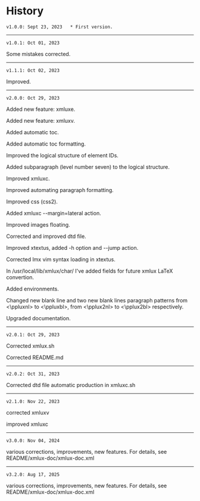 # History

	v1.0.0: Sept 23, 2023	* First version.
_______________

	v1.0.1: Oct 01, 2023	
Some mistakes corrected.
_______________

	v1.1.1: Oct 02, 2023	
Improved.
_______________


	v2.0.0: Oct 29, 2023

Added new feature: xmluxe.

Added new feature: xmluxv.

Added automatic toc.

Added automatic toc formatting.

Improved the logical structure of element IDs.

Added subparagraph (level number seven) to the logical structure.

Improved xmluxc.

Improved automating paragraph formatting.

Improved css (css2).

Added xmluxc --margin=lateral action.

Improved images floating.

Corrected and improved dtd file.

Improved xtextus, added -h option and --jump action.

Corrected lmx vim syntax loading in xtextus.

In /usr/local/lib/xmlux/char/ I've added fields for future xmlux LaTeX convertion.

Added environments.

Changed new blank line and two new blank lines paragraph patterns 
from <\ppluxnl> to <\ppluxbl>,
from <\pplux2nl> to <\pplux2bl>
respectively.

Upgraded documentation.
_______________


	v2.0.1: Oct 29, 2023

Corrected xmlux.sh

Corrected README.md
_______________


	v2.0.2: Oct 31, 2023

Corrected dtd file automatic production in xmluxc.sh
_______________


	v2.1.0: Nov 22, 2023

corrected xmluxv

improved xmluxc
_______________


	v3.0.0: Nov 04, 2024

various corrections, improvements, new features.
For details, see README/xmlux-doc/xmlux-doc.xml
_______________


	v3.2.0: Aug 17, 2025

various corrections, improvements, new features.
For details, see README/xmlux-doc/xmlux-doc.xml


